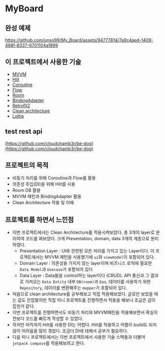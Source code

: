 
# MyBoard

## 완성 예제
https://github.com/unso99/My_Board/assets/94777814/7a9c4aed-1409-468f-8337-6701104a1899


## 이 프로젝트에서 사용한 기술
- [MVVM](https://ko.wikipedia.org/wiki/%EB%AA%A8%EB%8D%B8-%EB%B7%B0-%EB%B7%B0%EB%AA%A8%EB%8D%B8)
- [Hilt](https://developer.android.com/training/dependency-injection/hilt-android?hl=ko)
- [Coroutine](https://developer.android.com/kotlin/coroutines?hl=ko)
- [Flow](https://developer.android.com/kotlin/flow?hl=ko)
- [Room](https://developer.android.com/training/data-storage/room?hl=ko)
- [BindingAdapter](https://developer.android.com/topic/libraries/data-binding/binding-adapters?hl=ko)
- [Retrofit2](https://square.github.io/retrofit/)
- [Clean architecture](https://medium.com/@justfaceit/clean-architecture%EB%8A%94-%EB%AA%A8%EB%B0%94%EC%9D%BC-%EA%B0%9C%EB%B0%9C%EC%9D%84-%EC%96%B4%EB%96%BB%EA%B2%8C-%EB%8F%84%EC%99%80%EC%A3%BC%EB%8A%94%EA%B0%80-1-%EA%B2%BD%EA%B3%84%EC%84%A0-%EA%B3%84%EC%B8%B5%EC%9D%84-%EC%A0%95%EC%9D%98%ED%95%B4%EC%A4%80%EB%8B%A4-b77496744616)
- [Lottie](https://airbnb.io/lottie/#/android)

## test rest api
[https://github.com/cloudchamb3r/be-dog](https://github.com/cloudchamb3r/be-dog)

## 프로젝트의 목적
- 비동기 처리를 위해 Coroutine과 Flow를 활용
- 의존성 주입(DI)을 위해 Hilt를 사용
- Room DB 활용
- MVVM 패턴과 BindingAdapter 활용
- Clean Architecture 적용 및 이해

## 프로젝트를 하면서 느낀점
- 이번 프로젝트에서는 Clean Architecture를 적용시켜보았다. 총 3개의 layer로 분리하여 코드를 짜보았다. 크게 Presentation, domain, data 3개의 계층으로 분리하였다.
  - Presentation Layer : UI와 관련된 모든 처리를 가지고 있는 Layer이다. 이 프로젝트에서는 MVVM 패턴을 사용했기에 `ui`와 `viewmodel`이 포함되어 있다.
  - Domain Layer : 의존성을 가지지 않는 layer이며 비즈니스 로직에 필요한 `Data Model`과 `Usecase`가 포함되어 있다
  - Data Layer : Data들을 control하는 layer이다 (CRUD). API 통신과 그 결과로 가져오는 `Data Entity` 내부 `DB(room)`과 `Dao`, 데이터를 사용하기 위한 `Repository`, 데이터를 변환해주는 `mapper`가 포함되어 있다.
- 처음으로 clean architecture를 공부해보고 직접 적용해보았다. 글로만 보았을 때는 감도 안잡혔지만 직접 미니 프로젝트를 진행하면서 적용을 해보니 조금은 감이 잡힌거 같다.
- 이번 프로젝트를 진행하면서도 비동기 처리와 MVVM패턴을 적용해보면서 확실히 전보다 코드를 빠르게 작성할 수 있었다.
- 하지만 아직까지 Hilt를 사용한 DI는 어렵다. Hilt를 적용하고 어플이 build도 되지 않아 어려움을 많이 겪었다. 조금더 DI에 대해서 공부가 필요하다.
- 다음 미니 프로젝트에서는 이번 프로젝트에서 사용한 기술 스택들과 더불어 `jetpack compose`를 적용해보려고 한다.
